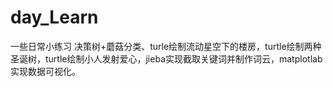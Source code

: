# day_Learn
一些日常小练习
决策树+蘑菇分类、turle绘制流动星空下的楼房，turtle绘制两种圣诞树，turtle绘制小人发射爱心，jieba实现截取关键词并制作词云，matplotlab实现数据可视化。
